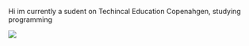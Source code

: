 Hi im currently a sudent on Techincal Education Copenahgen, studying programming

![](https://komarev.com/ghpvc/?username=Drenzy)
